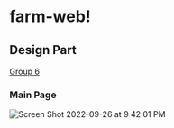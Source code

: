 # farm-web!
## Design Part
[Group 6](https://user-images.githubusercontent.com/60761935/192162086-3de474b7-dcd4-4703-975a-9b4fe4baf19e.jpg)


### Main Page
![Screen Shot 2022-09-26 at 9 42 01 PM](https://user-images.githubusercontent.com/60761935/192411649-031f6331-4f7f-42b2-b03e-620a1597ba56.png)
